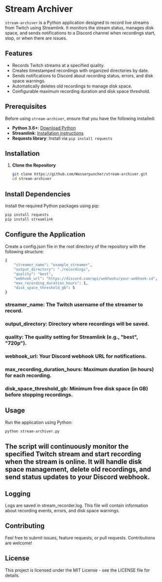 # Stream Archiver

`stream-archiver` is a Python application designed to record live streams from Twitch using Streamlink. It monitors the stream status, manages disk space, and sends notifications to a Discord channel when recordings start, stop, or when there are issues.

## Features

- Records Twitch streams at a specified quality.
- Creates timestamped recordings with organized directories by date.
- Sends notifications to Discord about recording status, errors, and disk space warnings.
- Automatically deletes old recordings to manage disk space.
- Configurable maximum recording duration and disk space threshold.

## Prerequisites

Before using `stream-archiver`, ensure that you have the following installed:

- **Python 3.6+**: [Download Python](https://www.python.org/downloads/)
- **Streamlink**: [Installation instructions](https://streamlink.github.io/install.html)
- **Requests library**: Install via `pip install requests`

## Installation

1. **Clone the Repository**

   ```sh
   git clone https://github.com/Wasserpuncher/stream-archiver.git
   cd stream-archiver

## Install Dependencies

Install the required Python packages using pip:

```sh
pip install requests
pip install streamlink
```

## Configure the Application

Create a config.json file in the root directory of the repository with the following structure:

```sh
{
    "streamer_name": "example_streamer",
    "output_directory": "./recordings",
    "quality": "best",
    "webhook_url": "https://discord.com/api/webhooks/your-webhook-id",
    "max_recording_duration_hours": 1,
    "disk_space_threshold_gb": 5
}
```

### streamer_name: The Twitch username of the streamer to record.
### output_directory: Directory where recordings will be saved.
### quality: The quality setting for Streamlink (e.g., "best", "720p").
### webhook_url: Your Discord webhook URL for notifications.
### max_recording_duration_hours: Maximum duration (in hours) for each recording.
### disk_space_threshold_gb: Minimum free disk space (in GB) before stopping recordings.

## Usage

Run the application using Python:

```sh
python stream-archiver.py
```

## The script will continuously monitor the specified Twitch stream and start recording when the stream is online. It will handle disk space management, delete old recordings, and send status updates to your Discord webhook.

## Logging
Logs are saved in stream_recorder.log. This file will contain information about recording events, errors, and disk space warnings.

## Contributing
Feel free to submit issues, feature requests, or pull requests. Contributions are welcome!

## License
This project is licensed under the MIT License - see the LICENSE file for details.

